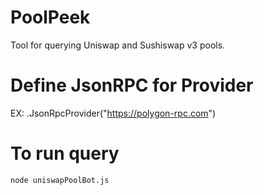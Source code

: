 # PoolPeek
Tool for querying Uniswap and Sushiswap v3 pools.

# Define JsonRPC for Provider

 EX:  .JsonRpcProvider("https://polygon-rpc.com")

# To run query
```bash
node uniswapPoolBot.js
